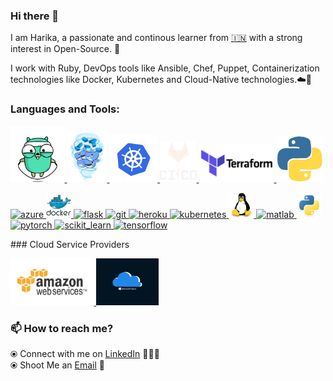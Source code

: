 ### Hi there 👋

<!--
**chebroluharika/chebroluharika** is a ✨ _special_ ✨ repository because its `README.md` (this file) appears on your GitHub profile.
-->

I am Harika, a passionate and continous learner from [🇮🇳](https://en.wikipedia.org/wiki/India)&nbsp;with a strong interest in Open-Source. 🎯

I work with Ruby, DevOps tools like Ansible, Chef, Puppet, Containerization technologies like Docker, Kubernetes and Cloud-Native technologies.☁️🚀

<h3 align="left">Languages and Tools:</h3>
<p float="left">
  <a href="https://golang.org/" target="_blank" >
    <img src="https://raw.githubusercontent.com/chebroluharika/chebroluharika/master/assets/golang.gif"  height="90" />
  </a>
  <a href="https://www.docker.com/" target="_blank" >
    <img src="https://raw.githubusercontent.com/chebroluharika/chebroluharika/master/assets/docker.gif"  height="80" /> 
  </a>
  <a href="https://kubernetes.io/" target="_blank" >
    <img src="https://raw.githubusercontent.com/chebroluharika/chebroluharika/master/assets/k8s.gif"  height="75" />
  </a>
  <a href="https://docs.gitlab.com/ee/ci/" target="_blank" >
    <img src="https://raw.githubusercontent.com/chebroluharika/chebroluharika/master/assets/cicd.gif"  height="65" />
  </a>
  <a href="https://www.terraform.io/" target="_blank" >
    <img src="https://raw.githubusercontent.com/chebroluharika/chebroluharika/master/assets/terraform.gif" width="120" />
  </a>
   <a href="https://www.python.org/" target="_blank" >
    <img src="https://raw.githubusercontent.com/chebroluharika/chebroluharika/master/assets/python.gif" height="75" />
  </a>
 </p>

<p align="left"> <a href="https://azure.microsoft.com/en-in/" target="_blank"> <img src="https://www.vectorlogo.zone/logos/microsoft_azure/microsoft_azure-icon.svg" alt="azure" width="40" height="40"/> </a> <a href="https://www.docker.com/" target="_blank"> <img src="https://raw.githubusercontent.com/devicons/devicon/master/icons/docker/docker-original-wordmark.svg" alt="docker" width="40" height="40"/> </a> <a href="https://flask.palletsprojects.com/" target="_blank"> <img src="https://www.vectorlogo.zone/logos/pocoo_flask/pocoo_flask-icon.svg" alt="flask" width="40" height="40"/> </a> <a href="https://git-scm.com/" target="_blank"> <img src="https://www.vectorlogo.zone/logos/git-scm/git-scm-icon.svg" alt="git" width="40" height="40"/> </a> <a href="https://heroku.com" target="_blank"> <img src="https://www.vectorlogo.zone/logos/heroku/heroku-icon.svg" alt="heroku" width="40" height="40"/> </a> <a href="https://kubernetes.io" target="_blank"> <img src="https://www.vectorlogo.zone/logos/kubernetes/kubernetes-icon.svg" alt="kubernetes" width="40" height="40"/> </a> <a href="https://www.linux.org/" target="_blank"> <img src="https://raw.githubusercontent.com/devicons/devicon/master/icons/linux/linux-original.svg" alt="linux" width="40" height="40"/> </a> <a href="https://www.mathworks.com/" target="_blank"> <img src="https://upload.wikimedia.org/wikipedia/commons/2/21/Matlab_Logo.png" alt="matlab" width="40" height="40"/> </a> <a href="https://www.python.org" target="_blank"> <img src="https://raw.githubusercontent.com/devicons/devicon/master/icons/python/python-original.svg" alt="python" width="40" height="40"/> </a> <a href="https://pytorch.org/" target="_blank"> <img src="https://www.vectorlogo.zone/logos/pytorch/pytorch-icon.svg" alt="pytorch" width="40" height="40"/> </a> <a href="https://scikit-learn.org/" target="_blank"> <img src="https://upload.wikimedia.org/wikipedia/commons/0/05/Scikit_learn_logo_small.svg" alt="scikit_learn" width="40" height="40"/> </a> <a href="https://www.tensorflow.org" target="_blank"> <img src="https://www.vectorlogo.zone/logos/tensorflow/tensorflow-icon.svg" alt="tensorflow" width="40" height="40"/> </a> </p>
 ### Cloud Service Providers
 
<p float="left"> 
  <a href="https://aws.amazon.com/" target="_blank" >
    <img src="https://raw.githubusercontent.com/chebroluharika/chebroluharika/master/assets/aws.gif"  height="75" />
  </a>
    <a href="https://azure.microsoft.com/en-us/" target="_blank" >
    <img src="https://raw.githubusercontent.com/chebroluharika/chebroluharika/master/assets/azure.gif"  height="75" />
  </a>
 </p>



### 📫 How to reach me? 

  ⦿ Connect with me on [LinkedIn](https://www.linkedin.com/in/chebrolu-bala-sai-harika) :woman:🏻‍💻 <br>
  ⦿ Shoot Me an [Email](mailto:chebroluharika@gmail.com) 💌 <br>
